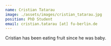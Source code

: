 ```yaml
---
name: Cristian Tatarau
image: ./assets/images/cristian_tatarau.jpg
position: PhD Student
email: cristian.tatarau [at] fu-berlin.de
---
```


Cristian has been eating fruit since he was baby.

